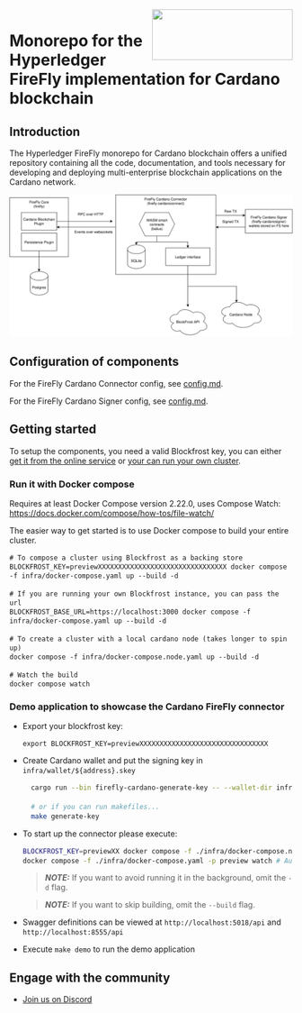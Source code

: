 <img src="https://upload.wikimedia.org/wikipedia/commons/f/f8/Cardano.svg" width="250" align="right" height="90">
<!-- TODO: platform specific logo would be nice -->

# Monorepo for the Hyperledger FireFly implementation for Cardano blockchain

## Introduction

The Hyperledger FireFly monorepo for Cardano blockchain offers a unified repository containing all the code, documentation, and tools necessary for developing and deploying multi-enterprise blockchain applications on the Cardano network.

![Architecture diagram](./arch.svg)

## Configuration of components

For the FireFly Cardano Connector config, see [config.md](firefly-cardanoconnect/config.md).

For the FireFly Cardano Signer config, see [config.md](firefly-cardanosigner/config.md).

## Getting started

To setup the components, you need a valid Blockfrost key, you can either [get it from the online service](https://blockfrost.io/) or [your can run your own cluster](https://github.com/blockfrost/blockfrost-backend-ryo).

### Run it with Docker compose

Requires at least Docker Compose version 2.22.0, uses Compose Watch: <https://docs.docker.com/compose/how-tos/file-watch/>

The easier way to get started is to use Docker compose to build your entire cluster.

```
# To compose a cluster using Blockfrost as a backing store
BLOCKFROST_KEY=previewXXXXXXXXXXXXXXXXXXXXXXXXXXXXXXXX docker compose -f infra/docker-compose.yaml up --build -d

# If you are running your own Blockfrost instance, you can pass the url
BLOCKFROST_BASE_URL=https://localhost:3000 docker compose -f infra/docker-compose.yaml up --build -d

# To create a cluster with a local cardano node (takes longer to spin up)
docker compose -f infra/docker-compose.node.yaml up --build -d

# Watch the build
docker compose watch
```

### Demo application to showcase the Cardano FireFly connector

- Export your blockfrost key:

  ```
  export BLOCKFROST_KEY=previewXXXXXXXXXXXXXXXXXXXXXXXXXXXXXXXX
  ```

- Create Cardano wallet and put the signing key in `infra/wallet/${address}.skey`

  ```bash
    cargo run --bin firefly-cardano-generate-key -- --wallet-dir infra/wallet --testnet

    # or if you can run makefiles...
    make generate-key
  ```

- To start up the connector please execute:

  ```bash
  BLOCKFROST_KEY=previewXX docker compose -f ./infra/docker-compose.node.yaml -f ./infra/docker-compose.yaml -p preview up --build -d
  docker compose -f ./infra/docker-compose.yaml -p preview watch # Auto rebuild on changes
  ```

  > **_NOTE:_** If you want to avoid running it in the background, omit the `-d` flag.

  > **_NOTE:_** If you want to skip building, omit the `--build` flag.

- Swagger definitions can be viewed at `http://localhost:5018/api` and `http://localhost:8555/api`
- Execute `make demo` to run the demo application

## Engage with the community

- [Join us on Discord](https://discord.gg/hyperledger)
